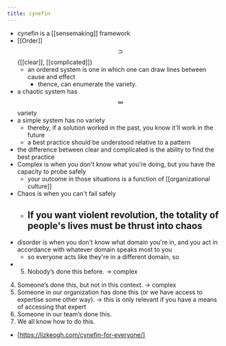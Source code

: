 ```yaml
---
title: cynefin
---
```


- cynefin is a [[sensemaking]] framework
- [[Order]] $$\supset$$ {[[clear]], [[complicated]]}
  - an ordered system is one in which one can draw lines between cause and effect
    - thence, can enumerate the variety.
- a chaotic system has $$\infty$$ variety
- a simple system has no variety
  - thereby, if a solution worked in the past, you know it'll work in the future
  - a best practice should be understood relative to a pattern
- the difference between clear and complicated is the ability to find the best practice
- Complex is when you don't know what you're doing, but you have the capacity to probe safely
  - your outcome in those situations is a function of [[organizational culture]]
- Chaos is when you can't fail safely
  - If you want violent revolution, the totality of people's lives must be thrust into chaos
    -
- disorder is when you don't know what domain you're in, and you act in accordance with whatever domain speaks most to you
  - so everyone acts like they're in a different domain, so
- 5. Nobody’s done this before.                    -> complex
4. Someone’s done this, but not in this context. -> complex
3. Someone in our organization has done this (or we have access to expertise some other way). ->
   this is only relevant if you have a means of accessing that expert 
2. Someone in our team’s done this.
1. We all know how to do this.
- [https://lizkeogh.com/cynefin-for-everyone/]
